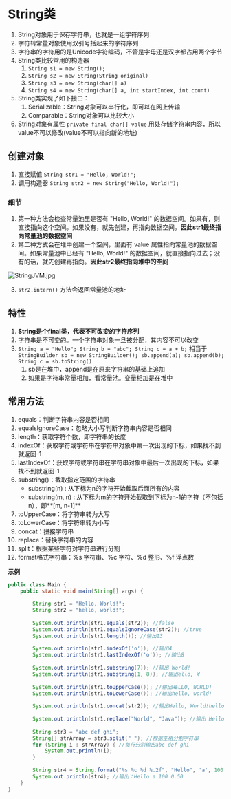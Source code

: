 # String类

1.   String对象用于保存字符串，也就是一组字符序列
2.   字符转常量对象使用双引号括起来的字符序列
3.   字符串的字符用的是Unicode字符编码，不管是字母还是汉字都占用两个字节
4.   String类比较常用的构造器
     1.   `String s1 = new String();`
     2.   `String s2 = new String(String original)`
     3.   `String s3 = new String(char[] a)`
     4.   `String s4 = new String(char[] a, int startIndex, int count)`
5.   String类实现了如下接口：
     1.   Serializable：String对象可以串行化，即可以在网上传输
     2.   Comparable：String对象可以比较大小
6.   String对象有属性 `private final char[] value` 用处存储字符串内容，所以value不可以修改(value不可以指向新的地址)

## 创建对象

1.   直接赋值 `String str1 = "Hello, World!";`
2.   调用构造器 `String str2 = new String("Hello, World!");`

### 细节

1.   第一种方法会检查常量池里是否有 "Hello, World!" 的数据空间。如果有，则直接指向这个空间。如果没有，就先创建，再指向数据空间。**因此str1最终指向常量池的数据空间**
2.   第二种方式会在堆中创建一个空间，里面有 value 属性指向常量池的数据空间。如果常量池中已经有 "Hello, World!" 的数据空间，就直接指向过去；没有的话，就先创建再指向。**因此str2最终指向堆中的空间**

![StringJVM.jpg](https://s2.loli.net/2022/12/19/JdiUnySo39uzgkb.jpg)

3.   `str2.intern()` 方法会返回常量池的地址

## 特性

1.   **String是个final类，代表不可改变的字符序列**
2.   字符串是不可变的。一个字符串对象一旦被分配，其内容不可以改变
3.   `String a = "Hello"; String b = "abc"; String c = a + b;` 相当于 `StringBuilder sb = new StringBuilder(); sb.append(a); sb.append(b); String c = sb.toString()`
     1.   sb是在堆中，append是在原来字符串的基础上追加
     2.   如果是字符串常量相加，看常量池。变量相加是在堆中

## 常用方法

1.   equals：判断字符串内容是否相同
2.   equalsIgnoreCase：忽略大小写判断字符串内容是否相同
3.   length：获取字符个数，即字符串的长度
4.   indexOf：获取字符或字符串在字符串对象中第一次出现的下标，如果找不到就返回-1
5.   lastIndexOf：获取字符或字符串在字符串对象中最后一次出现的下标，如果找不到就返回-1
6.   substring()：截取指定范围的字符串
     -   substring(n) : 从下标为n的字符开始截取后面所有的内容
     -   substring(m, n) : 从下标为m的字符开始截取到下标为n-1的字符（不包括n），即**[m, n-1]**
7.   toUpperCase：将字符串转为大写
8.   toLowerCase：将字符串转为小写
9.   concat：拼接字符串
10.   replace：替换字符串的内容
11.   split：根据某些字符对字符串进行分割
12.   format格式字符串：%s 字符串、%c 字符、%d 整形、%f 浮点数

**示例**

```Java
public class Main {
    public static void main(String[] args) {
        
        String str1 = "Hello, World!";
        String str2 = "hello, world!";
        
        System.out.println(str1.equals(str2)); //false
        System.out.println(str1.equalsIgnoreCase(str2)); //true
        System.out.println(str1.length()); //输出13
        
        System.out.println(str1.indexOf('o')); //输出4
        System.out.println(str1.lastIndexOf('o')); //输出8
        
        System.out.println(str1.substring(7)); //输出 World!
        System.out.println(str1.substring(1, 8)); //输出ello, W
        
        System.out.println(str1.toUpperCase()); //输出HELLO, WORLD!
        System.out.println(str1.toLowerCase()); //输出hello, world!
        
        System.out.println(str1.concat(str2)); //输出Hello, World!hello, world!
        
        System.out.println(str1.replace("World", "Java")); //输出 Hello, Java!
        
        String str3 = "abc def ghi";
        String[] strArray = str3.split(" "); //根据空格分割字符串
        for (String i : strArray) { //每行分别输出abc def ghi
            System.out.println(i);
        }
        
        String str4 = String.format("%s %c %d %.2f", "Hello", 'a', 100, 0.5);
        System.out.println(str4); //输出：Hello a 100 0.50
    }
}
```
